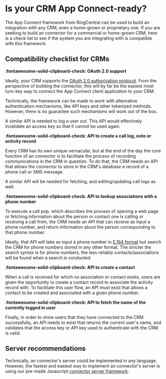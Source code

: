 # Is your CRM App Connect-ready? 

The App Connect framework from RingCentral can be used to build an integration with any CRM, even a home-grown or proprietary one. If you are seeking to build an connector for a commercial or home-grown CRM, here is a check list to see if the system you are integrating with is compatible with this framework. 

## Compatibility checklist for CRMs

**:fontawesome-solid-clipboard-check: OAuth 2.0 support**

Ideally, your CRM supports the [OAuth 2.0 authorization protocol](https://oauth.net/2/). From the perspective of building the connector, this will by far be the easiest most turn-key way to connect the App Connect client application to your CRM. 

Technically, the framework can be made to work with alternative authentication mechanisms, like API keys and other tokenized methods. However, there is no guarantee such mechanisms will work out of the box. 

A similar API is needed to log a user out. This API would effectively invalidate an access key so that it cannot be used again. 

**:fontawesome-solid-clipboard-check: API to create a call log, note or activity record**

Every CRM has its own unique vernacular, but at the end of the day the core function of an connector is to facilitate the process of recording communications in the CRM in question. To do that, the CRM needs an API that allows the connector to store in the CRM's database a record of a phone call or SMS message.

A similar API will be needed for fetching, and editing/updating call logs as well. 

**:fontawesome-solid-clipboard-check: API to lookup associations with a phone number**

To execute a call pop, which describes the process of opening a web page or fetching information about the person or contact one is calling or receiving a call from, the CRM needs an API that can receive as input a phone number, and return information about the person corresponding to that phone number. 

Ideally, that API will take as input a phone number in [E.164 format](https://en.wikipedia.org/wiki/E.164) but search the CRM for phone numbers stored in any other format. The stricter the search syntax is for phone numbers, the less reliably contacts/associations will be found when a search is conducted. 

**:fontawesome-solid-clipboard-check: API to create a contact**

When a call is received for which no association or contact exists, users are given the opportunity to create a contact record to associate the activity record with. To facilitate this user flow, an API must exist that allows a contact to be created and associated with a given phone number. 

**:fontawesome-solid-clipboard-check: API to fetch the name of the currently logged in user**

Finally, in order to show users that they have connected to the CRM successfully, an API needs to exist that returns the current user's name, and validates that the access key or API key used to authenticate with the CRM is valid. 

## Server recommendations

Technically, an connector's server could be implemented in any language. However, the fastest and easiest way to implement an connector's server is using our pre-made Javascript [connector server framework](https://github.com/ringcentral/rc-unified-crm-extension).
